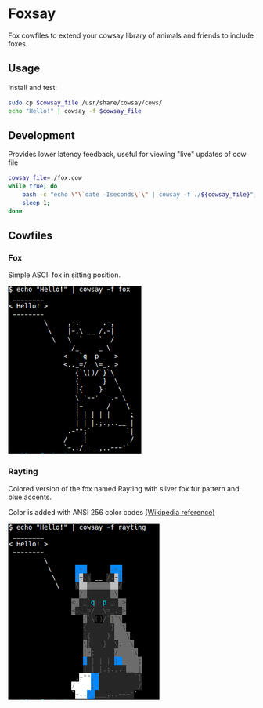 Foxsay
==============================

Fox cowfiles to extend your cowsay library of animals and friends to include foxes.

## Usage

Install and test:
```bash
sudo cp $cowsay_file /usr/share/cowsay/cows/
echo "Hello!" | cowsay -f $cowsay_file
```

## Development

Provides lower latency feedback, useful for viewing "live" updates of cow file

```bash
cowsay_file=./fox.cow
while true; do
    bash -c "echo \"\`date -Iseconds\`\" | cowsay -f ./${cowsay_file}";
    sleep 1;
done
```

## Cowfiles

### Fox

Simple ASCII fox in sitting position.

![fox_example.png](/readme/fox_example.png)

### Rayting

Colored version of the fox named Rayting with silver fox fur pattern and blue accents.

Color is added with ANSI 256 color codes [(Wikipedia reference)](https://en.wikipedia.org/wiki/ANSI_escape_code#Colors) 

![rayting_example.png](/readme/rayting_example.png)
